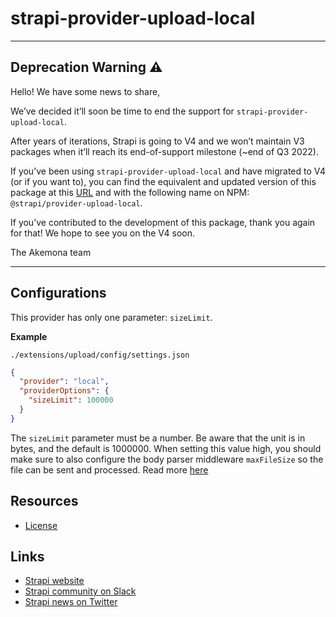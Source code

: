 # strapi-provider-upload-local

---

## Deprecation Warning :warning:

Hello! We have some news to share,

We’ve decided it’ll soon be time to end the support for `strapi-provider-upload-local`.

After years of iterations, Strapi is going to V4 and we won’t maintain V3 packages when it’ll reach its end-of-support milestone (~end of Q3 2022).

If you’ve been using `strapi-provider-upload-local` and have migrated to V4 (or if you want to), you can find the equivalent and updated version of this package at this [URL](https://github.com/akemona/strapi/tree/master/packages/providers/upload-local) and with the following name on NPM: `@strapi/provider-upload-local`.

If you’ve contributed to the development of this package, thank you again for that! We hope to see you on the V4 soon.

The Akemona team

---

## Configurations

This provider has only one parameter: `sizeLimit`.

**Example**

`./extensions/upload/config/settings.json`

```json
{
  "provider": "local",
  "providerOptions": {
    "sizeLimit": 100000
  }
}
```

The `sizeLimit` parameter must be a number. Be aware that the unit is in bytes, and the default is 1000000. When setting this value high, you should make sure to also configure the body parser middleware `maxFileSize` so the file can be sent and processed. Read more [here](https://strapi.akemona.com/documentation/developer-docs/latest/development/plugins/upload.html#configuration)

## Resources

- [License](LICENSE)

## Links

- [Strapi website](https://strapi.akemona.com/)
- [Strapi community on Slack](https://slack.strapi.io)
- [Strapi news on Twitter](https://twitter.com/strapijs)
